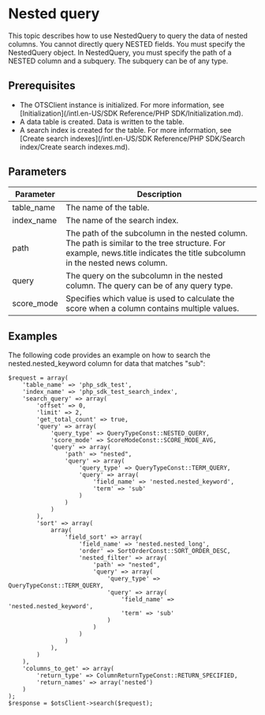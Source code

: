 # Nested query

This topic describes how to use NestedQuery to query the data of nested columns. You cannot directly query NESTED fields. You must specify the NestedQuery object. In NestedQuery, you must specify the path of a NESTED column and a subquery. The subquery can be of any type.

## Prerequisites

-   The OTSClient instance is initialized. For more information, see [Initialization](/intl.en-US/SDK Reference/PHP SDK/Initialization.md).
-   A data table is created. Data is written to the table.
-   A search index is created for the table. For more information, see [Create search indexes](/intl.en-US/SDK Reference/PHP SDK/Search index/Create search indexes.md).

## Parameters

|Parameter|Description|
|---------|-----------|
|table\_name|The name of the table.|
|index\_name|The name of the search index.|
|path|The path of the subcolumn in the nested column. The path is similar to the tree structure. For example, news.title indicates the title subcolumn in the nested news column.|
|query|The query on the subcolumn in the nested column. The query can be of any query type.|
|score\_mode|Specifies which value is used to calculate the score when a column contains multiple values.|

## Examples

The following code provides an example on how to search the nested.nested\_keyword column for data that matches "sub":

```
$request = array(
    'table_name' => 'php_sdk_test',
    'index_name' => 'php_sdk_test_search_index',
    'search_query' => array(
        'offset' => 0,
        'limit' => 2,
        'get_total_count' => true,
        'query' => array(
            'query_type' => QueryTypeConst::NESTED_QUERY,
            'score_mode' => ScoreModeConst::SCORE_MODE_AVG,
            'query' => array(
                'path' => "nested",
                'query' => array(
                    'query_type' => QueryTypeConst::TERM_QUERY,
                    'query' => array(
                        'field_name' => 'nested.nested_keyword',
                        'term' => 'sub'
                    )
                )
            )
        ),
        'sort' => array(
            array(
                'field_sort' => array(
                    'field_name' => 'nested.nested_long',
                    'order' => SortOrderConst::SORT_ORDER_DESC,
                    'nested_filter' => array(
                        'path' => "nested",
                        'query' => array(
                            'query_type' => QueryTypeConst::TERM_QUERY,
                            'query' => array(
                                'field_name' => 'nested.nested_keyword',
                                'term' => 'sub'
                            )
                        )
                    )
                )
            ),
        )
    ),
    'columns_to_get' => array(
        'return_type' => ColumnReturnTypeConst::RETURN_SPECIFIED,
        'return_names' => array('nested')
    )
);
$response = $otsClient->search($request);
```

